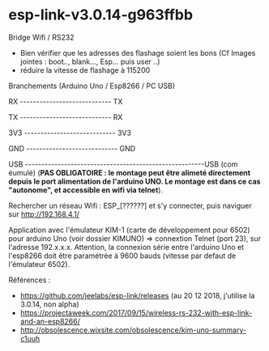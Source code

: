 # esp-link-v3.0.14-g963ffbb

Bridge Wifi / RS232 

- Bien vérifier que les adresses des flashage soient les bons (Cf Images jointes : boot.., blank..., Esp... puis user ..)
- réduire la vitesse de flashage à 115200

Branchements (Arduino Uno     /                 Esp8266            /          PC USB)

RX   ----------------------------  TX

TX   ----------------------------  RX

3V3  ---------------------------- 3V3

GND  ---------------------------- GND

USB  -------------------------------------------------------USB (com éumulé) (**PAS OBLIGATOIRE : le montage peut être alimeté directement depuis le port alimentation de l'arduino UNO. Le montage est dans ce cas "autonome", et accessible en wifi via telnet**).

Rechercher un réseau Wifi : ESP_[??????] et s'y connecter, puis naviguer sur http://192.168.4.1/

Application avec l'émulateur KIM-1 (carte de développement pour 6502) pour arduino Uno (voir dossier KIMUNO) => connextion Telnet (port 23), sur l'adresse 192.x.x.x. Attention, la connexion série entre l'arduino Uno et l'esp8266 doit être paramétrée à 9600 bauds (vitesse par defaut de l'émulateur 6502).


Références :
- https://github.com/jeelabs/esp-link/releases (au 20 12 2018, j'utilise la 3.0.14, non alpha) 
- https://projectaweek.com/2017/09/15/wireless-rs-232-with-esp-link-and-an-esp8266/
- http://obsolescence.wixsite.com/obsolescence/kim-uno-summary-c1uuh

